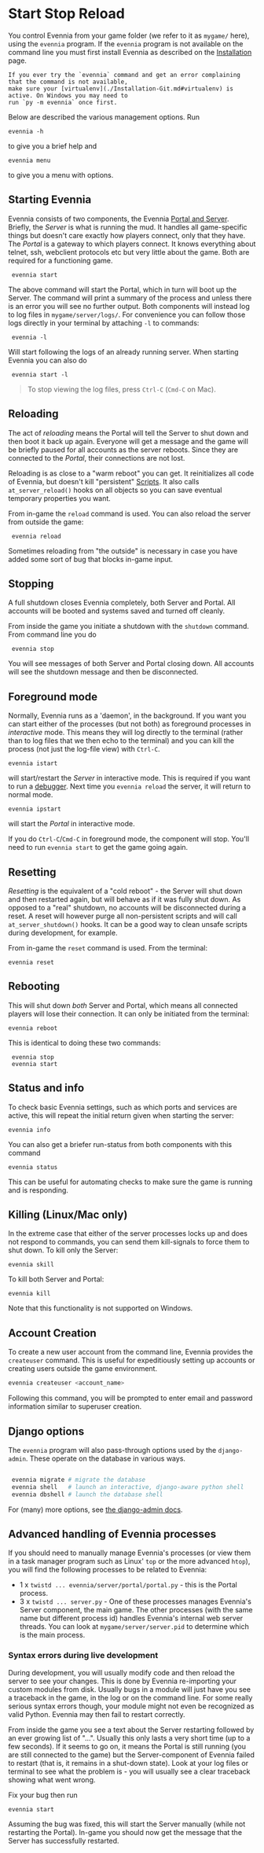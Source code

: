 # Start Stop Reload


You control Evennia from your game folder (we refer to it as `mygame/` here), using the `evennia`
program. If the `evennia` program is not available on the command line you must first install
Evennia as described on the [Installation](./Installation.md) page.

```{sidebar} evennia not found?
If you ever try the `evennia` command and get an error complaining that the command is not available, 
make sure your [virtualenv](./Installation-Git.md#virtualenv) is active. On Windows you may need to 
run `py -m evennia` once first.
```

Below are described the various management options. Run

    evennia -h

to give you a brief help and

    evennia menu

to give you a menu with options.

## Starting Evennia

Evennia consists of two components, the Evennia [Portal and Server](../Components/Portal-And-Server.md).  
Briefly, the  *Server* is what is running the mud. It handles all game-specific things but doesn't 
care exactly how players connect, only that they have. The *Portal* is a gateway to which players 
connect. It knows everything about telnet, ssh, webclient protocols etc but very little about the 
game. Both are required for a functioning game.

     evennia start

The above command will start the Portal, which in turn will boot up the Server. The command will 
print a summary of the process and unless there is an error you will see no further output. Both 
components will instead log to log files in `mygame/server/logs/`. For convenience you can follow 
those logs directly in your terminal by attaching `-l` to commands:

     evennia -l

Will start following the logs of an already running server. When starting Evennia you can also do

     evennia start -l

> To stop viewing the log files, press `Ctrl-C` (`Cmd-C` on Mac).

## Reloading

The act of *reloading* means the Portal will tell the Server to shut down and then boot it back up 
again. Everyone will get a message and the game will be briefly paused for all accounts as the 
server reboots. Since they are connected to the *Portal*, their connections are not lost.


Reloading is as close to a "warm reboot" you can get. It reinitializes all code of Evennia, but 
doesn't kill "persistent" [Scripts](../Components/Scripts.md). It also calls `at_server_reload()` 
hooks on all objects so you can save eventual temporary properties you want.

From in-game the `reload` command is used. You can also reload the server from outside the game:

     evennia reload

Sometimes reloading from "the outside" is necessary in case you have added some sort of bug that 
blocks in-game input.

## Stopping

A full shutdown closes Evennia completely, both Server and Portal. All accounts will be booted and
systems saved and turned off cleanly.

From inside the game you initiate a shutdown with the `shutdown` command.  From command line you do

     evennia stop

You will see messages of both Server and Portal closing down. All accounts will see the shutdown
message and then be disconnected.


## Foreground mode

Normally, Evennia runs as a 'daemon', in the background. If you want you can start either of the
processes (but not both) as foreground processes in *interactive* mode. This means they will log
directly to the terminal (rather than to log files that we then echo to the terminal) and you can
kill the process (not just the log-file view) with `Ctrl-C`.

    evennia istart

will start/restart the *Server* in interactive mode. This is required if you want to run a
[debugger](../Coding/Debugging.md). Next time you `evennia reload` the server, it will return to 
normal mode.

    evennia ipstart

will start the *Portal* in interactive mode. 

If you do `Ctrl-C`/`Cmd-C` in foreground mode, the component will stop. You'll need to run 
`evennia start` to get the game going again.

## Resetting

*Resetting* is the equivalent of a "cold reboot" - the Server will shut down and then restarted
again, but will behave as if it was fully shut down. As opposed to a "real" shutdown, no accounts 
will be disconnected during a reset. A reset will however purge all non-persistent scripts and will
call `at_server_shutdown()` hooks. It can be a good way to clean unsafe scripts during development,
for example.

From in-game the `reset` command is used. From the terminal:

    evennia reset


## Rebooting

This will shut down *both* Server and Portal, which means all connected players will lose their
connection. It can only be initiated from the terminal:

    evennia reboot

This is identical to doing these two commands:

     evennia stop
     evennia start

## Status and info

To check basic Evennia settings, such as which ports and services are active, this will repeat the
initial return given when starting the server:

    evennia info

You can also get a briefer run-status from both components with this command

    evennia status

This can be useful for automating checks to make sure the game is running and is responding.


## Killing (Linux/Mac only)

In the extreme case that either of the server processes locks up and does not respond to commands,
you can send them kill-signals to force them to shut down. To kill only the Server:

    evennia skill

To kill both Server and Portal:

    evennia kill

Note that this functionality is not supported on Windows.


## Account Creation

To create a new user account from the command line, Evennia provides the `createuser` command.
This is useful for expeditiously setting up accounts or creating users outside the game
environment.

```bash
evennia createuser <account_name>
```

Following this command, you will be prompted to enter email and password information similar to
superuser creation.

## Django options

The `evennia` program will also pass-through options used by the `django-admin`. These operate on 
the database in various ways.

```bash

 evennia migrate # migrate the database
 evennia shell   # launch an interactive, django-aware python shell
 evennia dbshell # launch the database shell

```

For (many) more options, see [the django-admin docs](https://docs.djangoproject.com/en/4.1/ref/django-admin/#usage).

## Advanced handling of Evennia processes

If you should need to manually manage Evennia's processes (or view them in a task manager program
such as Linux' `top` or the more advanced `htop`), you will find the following processes to be
related to Evennia:

* 1 x `twistd ... evennia/server/portal/portal.py` - this is the Portal process.
* 3 x `twistd ... server.py` - One of these processes manages Evennia's Server component, the main 
game. The other processes (with the same name but different process id) handles Evennia's internal 
web server threads. You can look at `mygame/server/server.pid` to determine which is the main 
process. 

### Syntax errors during live development

During development, you will usually modify code and then reload the server to see your changes.
This is done by Evennia re-importing your custom modules from disk. Usually bugs in a module will
just have you see a traceback in the game, in the log or on the command line.  For some really
serious syntax errors though, your module might not even be recognized as valid Python. Evennia may
then fail to restart correctly.

From inside the game you see a text about the Server restarting followed by an ever growing list of
"...". Usually this only lasts a very short time (up to a few seconds). If it seems to go on, it
means the Portal is still running (you are still connected to the game) but the Server-component of
Evennia failed to restart (that is, it remains in a shut-down state). Look at your log files or
terminal to see what the problem is - you will usually see a clear traceback showing what went
wrong.

Fix your bug then run

    evennia start

Assuming the bug was fixed, this will start the Server manually (while not restarting the Portal).
In-game you should now get the message that the Server has successfully restarted.